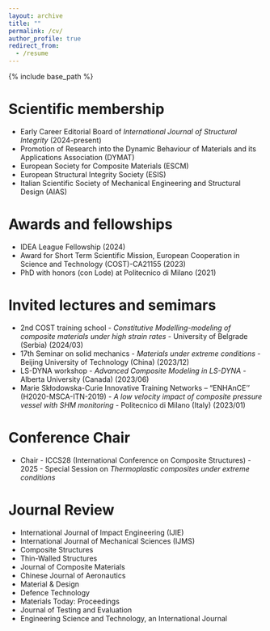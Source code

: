 ```yaml
---
layout: archive
title: ""
permalink: /cv/
author_profile: true
redirect_from:
  - /resume
---
```


{% include base_path %}

Scientific membership
======
* Early Career Editorial Board of _International Journal of Structural Integrity_ (2024-present)
* Promotion of Research into the Dynamic Behaviour of Materials and its Applications Association (DYMAT)
* European Society for Composite Materials (ESCM)
* European Structural Integrity Society (ESIS)
* Italian Scientific Society of Mechanical Engineering and Structural Design (AIAS)

Awards and fellowships
======
* IDEA League Fellowship (2024)
*	Award for Short Term Scientific Mission, European Cooperation in Science and Technology (COST)-CA21155 (2023)
*	PhD with honors (con Lode) at Politecnico di Milano (2021)

Invited lectures and semimars
======
* 2nd COST training school - _Constitutive Modelling-modeling of composite materials under high strain rates_ - University of Belgrade (Serbia) (2024/03)
* 17th Seminar on solid mechanics - _Materials under extreme conditions_ - Beijing University of Technology (China) (2023/12)
* LS-DYNA workshop - _Advanced Composite Modeling in LS-DYNA_ - Alberta University (Canada) (2023/06)
* Marie Skłodowska-Curie Innovative Training Networks – “ENHAnCE’’ (H2020-MSCA-ITN-2019) - _A low velocity impact of composite pressure vessel with SHM monitoring_ - Politecnico di Milano (Italy) (2023/01)

Conference Chair
======
* Chair - ICCS28 (International Conference on Composite Structures) - 2025 - Special Session on _Thermoplastic composites under extreme conditions_
  
Journal Review
======
* International Journal of Impact Engineering (IJIE)
* International Journal of Mechanical Sciences (IJMS)
* Composite Structures
* Thin-Walled Structures
* Journal of Composite Materials
* Chinese Journal of Aeronautics
* Material & Design
* Defence Technology
* Materials Today: Proceedings
* Journal of Testing and Evaluation
* Engineering Science and Technology, an International Journal
